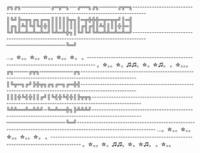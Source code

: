 ╔╗╔╗────────╔═╦═╗──╔══╗╔╗─────╔╦═╗-----------------------------------------------------------------------------------
║╚╝╠═╦╗╔╗╔═╗║║║║╠╦╗║═╦╬╬╬═╦═╦╦╝║═╣
║╔╗║╩╣╚╣╚╣╬║║║║║║║║║╔╣╔╣║╩╣║║║╬╠═║
╚╝╚╩═╩═╩═╩═╝╚╩═╩╬╗║╚╝╚╝╚╩═╩╩═╩═╩═╝-----------------------------------------------------------------------------------
────────────────╚═╝

...。☆。。☆。。☆。。☆。。☆。 。---------------------------------------------------------------------------------
。☆。。☆。♫♫。☆。☆♫。 。☆。。。
╔╗────╔╦╗─────────╔╗-----------------------------------------------------------------------------------------------------
║╚╦═╗╔╝╠╬╦╗╔╗╔═╗╔═╬╣-----------------------------------------------------------------------------------------------------
║║║╬╚╣╬║║╔╝║╚╣╬╚╣╬║╠╦╦╗--------------------------------------------------------------------------------------------------
╚╩╩══╩═╩╩╝─╚═╩══╬╗╠╩╩╩╝--------------------------------------------------------------------------------------------------
────────────────╚═╝---------------------------------------------------------------------------------------------------------------
...。☆。。☆。。☆。。☆。。☆。 。------------------------------------------------------------------------------------------
。☆。。☆。♫♫。☆。☆♫。 。☆。。

